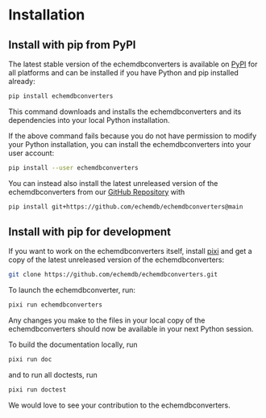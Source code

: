 Installation
============

Install with pip from PyPI
--------------------------

The latest stable version of the echemdbconverters is available on
[PyPI](https://pypi.org/project/echemdbconverters/) for all platforms and can be
installed if you have Python and pip installed already:

```sh
pip install echemdbconverters
```

This command downloads and installs the echemdbconverters and its dependencies into
your local Python installation.

If the above command fails because you do not have permission to modify your
Python installation, you can install the echemdbconverters into your user account:

```sh
pip install --user echemdbconverters
```

You can instead also install the latest unreleased version of the echemdbconverters
from our [GitHub Repository](https://github.com/echemdb/echemdbconverters) with

```sh
pip install git+https://github.com/echemdb/echemdbconverters@main
```

Install with pip for development
--------------------------------

If you want to work on the echemdbconverters itself, install [pixi](https://pixi.sh)
and get a copy of the latest unreleased version of the echemdbconverters:

```sh
git clone https://github.com/echemdb/echemdbconverters.git
```

To launch the echemdbconverter, run:

```sh
pixi run echemdbconverters
```

Any changes you make to the files in your local copy of the echemdbconverters should
now be available in your next Python session.

To build the documentation locally, run

```sh
pixi run doc
```

and to run all doctests, run

```sh
pixi run doctest
```

We would love to see your contribution to the echemdbconverters.
